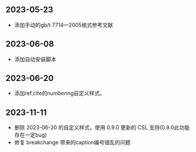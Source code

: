 ## 2023-05-23
- 添加手动的gb/t 7714—2005格式参考文献

## 2023-06-08 
- 添加自动安装脚本

## 2023-06-20
- 添加ref,cite的numbering自定义样式。

## 2023-11-11
- 删除 2023-06-20 的自定义样式，使用 0.9.0 更新的 CSL 支持(0.9.0此功能存在一定bug)
- 修复 breakchange 带来的caption编号错乱的问题

